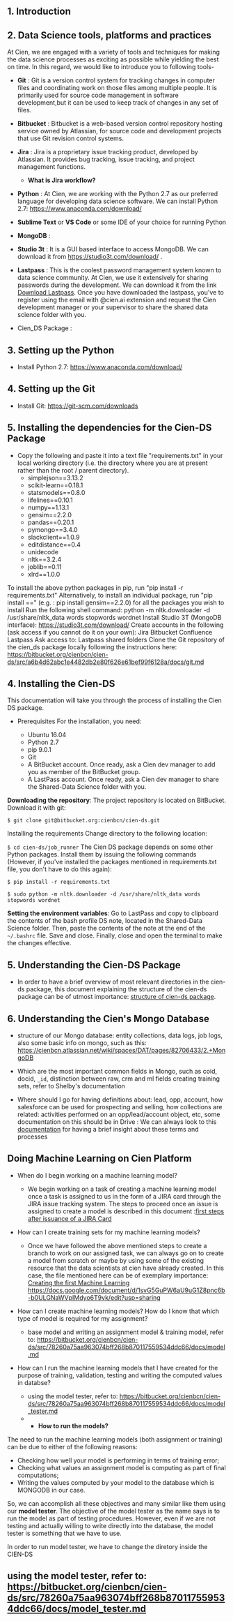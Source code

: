## 1. Introduction


## 2. Data Science tools, platforms and practices
At Cien, we are engaged with a variety of tools and techniques for making the data science processes as exciting as possible while yielding the best on time. In this regard, we would like to introduce you to following tools-
- **Git** : Git is a version control system for tracking changes in computer files and coordinating work on those files among multiple people. It is primarily used for source code management in software development,but it can be used to keep track of changes in any set of files.
- **Bitbucket** : Bitbucket is a web-based version control repository hosting service owned by Atlassian, for source code and development projects that use Git revision control systems.
- **Jira** : Jira is a proprietary issue tracking product, developed by Atlassian. It provides bug tracking, issue tracking, and project management functions. 
  + **What is Jira workflow?**
  
  
- **Python** : At Cien, we are working with the Python 2.7 as our preferred language for developing data science software. We can install Python 2.7: https://www.anaconda.com/download/
- **Sublime Text** or **VS Code** or some IDE of your choice for running Python
- **MongoDB** :
- **Studio 3t** : It is a GUI based interface to access MongoDB. We can download it from https://studio3t.com/download/ . 
- **Lastpass** : This is the coolest password management system known to data science community. At Cien, we use it extensively for sharing passwords during the development. We can download it from the link [Download Lastpass](https://lastpass.com/misc_download2.php). Once you have downloaded the lastpass, you've to register using the email with @cien.ai extension and request the Cien development manager or your supervisor to share the shared data science folder with you.
- Cien_DS Package :

## 3. Setting up the Python
- Install Python 2.7: https://www.anaconda.com/download/

## 4. Setting up the Git
- Install Git: https://git-scm.com/downloads

## 5. Installing the dependencies for the Cien-DS Package
- Copy the following and paste it into a text file "requirements.txt" in your local working directory (i.e. the directory where you are at present rather than the root / parent directory).
  + simplejson==3.13.2
  + scikit-learn==0.18.1
  + statsmodels==0.8.0
  + lifelines==0.10.1
  + numpy==1.13.1
  + gensim==2.2.0
  + pandas==0.20.1
  + pymongo==3.4.0
  + slackclient==1.0.9
  + editdistance==0.4
  + unidecode
  + nltk==3.2.4
  + joblib==0.11
  + xlrd==1.0.0

To install the above python packages in pip, run "pip install -r requirements.txt" 
Alternatively,  to install an individual package, run "pip install <package-name>==<version>" (e.g. : pip install gensim==2.2.0) for all the packages you wish to install
Run the following shell command:
python -m nltk.downloader -d /usr/share/nltk_data words stopwords wordnet
Install Studio 3T (MongoDB interface): https://studio3t.com/download/ 
Create accounts in the following (ask access if you cannot do it on your own):
Jira
Bitbucket
Confluence
Lastpass
Ask access to:
Lastpass shared folders
Clone the Git repository of the cien_ds package locally following the instructions here: https://bitbucket.org/cienbcn/cien-ds/src/a6b4d62abc1e4482db2e80f626e61bef99f6128a/docs/git.md
  
## 4. Installing the Cien-DS
This documentation will take you through the process of installing the Cien DS package.

- Prerequisites For the installation, you need:

  + Ubuntu 16.04
  + Python 2.7
  + pip 9.0.1
  + Git
  + A BitBucket account. Once ready, ask a Cien dev manager to add you as member of the BitBucket group.
  + A LastPass account. Once ready, ask a Cien dev manager to share the Shared-Data Science folder with you.
  
**Downloading the repository**: The project repository is located on BitBucket. Download it with git:

`$ git clone git@bitbucket.org:cienbcn/cien-ds.git`

Installing the requirements
Change directory to the following location:

`$ cd cien-ds/job_runner`
The Cien DS package depends on some other Python packages. Install them by issuing the following commands (However, if you've installed the packages mentioned in requirements.txt file, you don't have to do this again):

`$ pip install -r requirements.txt`

`$ sudo python -m nltk.downloader -d /usr/share/nltk_data words stopwords wordnet`

**Setting the environment variables**: Go to LastPass and copy to clipboard the contents of the bash profile DS note, located in the Shared-Data Science folder. Then, paste the contents of the note at the end of the `~/.bashrc` file. Save and close. Finally, close and open the terminal to make the changes effective.

## 5. Understanding the Cien-DS Package
- In order to have a brief overview of most relevant directories in the cien-ds package, this document explaining the structure of the cien-ds package can be of utmost importance: [structure of cien-ds package](https://docs.google.com/document/d/1m3RcmNx4XixGw-jmImSZDdN-10zsoZ1CcLPREi63h7I/edit?usp=sharing).


## 6. Understanding the Cien's Mongo Database 
- structure of our Mongo database: entity collections, data logs, job logs, also some basic info on mongo, such as this: https://cienbcn.atlassian.net/wiki/spaces/DAT/pages/82706433/2.+MongoDB

- Which are the most important common fields in Mongo, such as coid, docid, `_id`, distinction between raw, crm and ml fields
creating training sets, refer to Shelby's documentation

- Where should I go for having definitions about: lead, opp, account, how salesforce can be used for prospecting and selling, how collections are related: activities performed on an opp/lead/account object, etc, some documentation on this should be in Drive : We can always look to this [documentation](https://docs.google.com/document/d/1WM2FzXr8zbVry1q48Comq1dUGbqBwqTY5AKCWOrgGIs/edit?usp=sharing) for having a brief insight about these terms and processes

## Doing Machine Learning on Cien Platform
- When do I begin working on a machine learning model?
  + We begin working on a task of creating a machine learning model once a task is assigned to us in the form of a JIRA card  through the JIRA issue tracking system. The steps to proceed once an issue is assigned to create a model is described in this document :[first steps after issuance of a JIRA Card](https://docs.google.com/document/d/1YwwBfZslVnn2nOg5A1gWE94Obh_Cl9VGZehBmumjLRA/edit?usp=sharing)
- How can I create training sets for my machine learning models?
  + Once we have followed the above mentioned steps to create a branch to work on our assigned task, we can always go on to create a model from scratch or maybe by using some of the existing resource that the data scientists at cien have already created. In this case, the file mentioned here can be of exemplary importance: [Creating the first Machine Learning](https://docs.google.com/document/d/1GhmIiBDns63pyHeJUfjvAktOXUQxofLguLZm-rKLBfI/edit?usp=sharing) https://docs.google.com/document/d/1svG5GuPW6aU9uG1Z8pnc6b-b0ULGNaWVpIMdyo6T9vk/edit?usp=sharing
- How can I create machine learning models? How do I know that which type of model is required for my assignment?

  + base model and writing an assignment model & training model, refer to: https://bitbucket.org/cienbcn/cien-ds/src/78260a75aa963074bff268b870117559534ddc66/docs/model.md

- How can I run the machine learning models that I have created for the purpose of training, validation, testing and writing the computed values in databse?
  + using the model tester, refer to: https://bitbucket.org/cienbcn/cien-ds/src/78260a75aa963074bff268b870117559534ddc66/docs/model_tester.md
  + - **How to run the models?**

The need to run the machine learning models (both assignment or training) can be due to either of the following reasons:
- Checking how well your model is performing in terms of training error;
- Checking what values an assignment model is computing as part of final computations;
- Writing the values computed by your model to the database which is MONGODB in our case.

So, we can accomplish all these objectives and many similar like them using our **model tester**. The objective of the model tester as the name says is to run the model as part of testing procedures. However, even if we are not testing and actually willing to write directly into the database, the model tester is something that we have to use. 

In order to run model tester, we have to change the diretory inside the CIEN-DS
 
using the model tester, refer to: https://bitbucket.org/cienbcn/cien-ds/src/78260a75aa963074bff268b870117559534ddc66/docs/model_tester.md
- 

